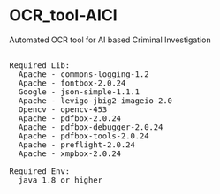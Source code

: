 # OCR_tool-AICI
Automated OCR tool for AI based Criminal Investigation

<pre>

Required Lib: 
  Apache - commons-logging-1.2
  Apache - fontbox-2.0.24
  Google - json-simple-1.1.1
  Apache - levigo-jbig2-imageio-2.0
  Opencv - opencv-453
  Apache - pdfbox-2.0.24
  Apache - pdfbox-debugger-2.0.24
  Apache - pdfbox-tools-2.0.24
  Apache - preflight-2.0.24
  Apache - xmpbox-2.0.24

Required Env:
  java 1.8 or higher
  
</pre>
